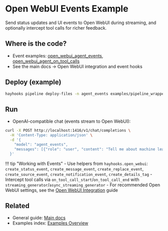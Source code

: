 # Open WebUI Events Example

Send status updates and UI events to Open WebUI during streaming, and optionally intercept tool calls for richer feedback.

## Where is the code?

- Event examples: [open_webui_agent_events](https://github.com/deepset-ai/hayhooks/tree/main/examples/pipeline_wrappers/open_webui_agent_events), [open_webui_agent_on_tool_calls](https://github.com/deepset-ai/hayhooks/tree/main/examples/pipeline_wrappers/open_webui_agent_on_tool_calls)
- See the main docs → Open WebUI integration and event hooks

## Deploy (example)

```bash
hayhooks pipeline deploy-files -n agent_events examples/pipeline_wrappers/open_webui_agent_events
```

## Run

- OpenAI-compatible chat (events stream to Open WebUI):

```bash
curl -X POST http://localhost:1416/v1/chat/completions \
  -H 'Content-Type: application/json' \
  -d '{
    "model": "agent_events",
    "messages": [{"role": "user", "content": "Tell me about machine learning"}]
  }'
```

!!! tip "Working with Events"
    - Use helpers from `hayhooks.open_webui`: `create_status_event`, `create_message_event`, `create_replace_event`, `create_source_event`, `create_notification_event`, `create_details_tag`
    - Intercept tool calls via `on_tool_call_start`/`on_tool_call_end` with `streaming_generator`/`async_streaming_generator`
    - For recommended Open WebUI settings, see the [Open WebUI Integration](../features/openwebui-integration.md) guide

## Related

- General guide: [Main docs](../index.md)
- Examples index: [Examples Overview](overview.md)
